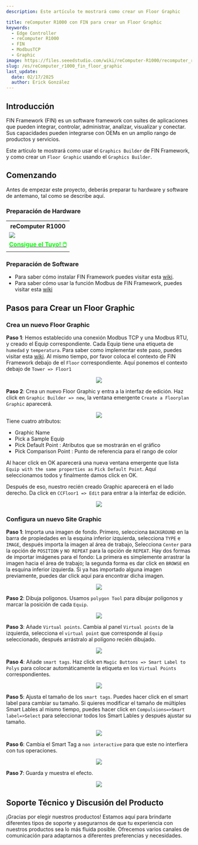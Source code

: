 ```yaml
---
description: Este artículo te mostrará como crear un Floor Graphic

title: reComputer R1000 con FIN para crear un Floor Graphic
keywords:
  - Edge Controller
  - reComputer R1000
  - FIN
  - ModbusTCP
  - Graphic
image: https://files.seeedstudio.com/wiki/reComputer-R1000/recomputer_r_images/01.png
slug: /es/reComputer_r1000_fin_floor_graphic
last_update:
  date: 02/17/2025
  author: Erick González
---
```


## Introducción
FIN Framework (FIN) es un software framework con suites de aplicaciones que pueden integrar, controlar, administrar, analizar, visualizar y conectar. Sus capacidades pueden integrarse con OEMs en un amplio rango de productos y servicios.

Este artículo te mostrará como usar el `Graphics Builder` de FIN Framework, y como crear un `Floor Graphic` usando el `Graphics Builder`.

## Comenzando

Antes de empezar este proyecto, deberás preparar tu hardware y software de antemano, tal como se describe aquí.

### Preparación de Hardware

<div class="table-center">
	<table class="table-nobg">
    <tr class="table-trnobg">
      <th class="table-trnobg">reComputer R1000</th>
		</tr>
    <tr class="table-trnobg"></tr>
		<tr class="table-trnobg">
			<td class="table-trnobg"><div style={{textAlign:'center'}}><img src="https://files.seeedstudio.com/wiki/reComputer-R1000/recomputer_r_images/01.png" style={{width:300, height:'auto'}}/></div></td>
		</tr>
    <tr class="table-trnobg"></tr>
		<tr class="table-trnobg">
			<td class="table-trnobg"><div class="get_one_now_container" style={{textAlign: 'center'}}><a class="get_one_now_item" href="https://www.seeedstudio.com/reComputer-R1025-10-p-5895.html" target="_blank">
              <strong><span><font color={'FFFFFF'} size={"4"}> Consigue el Tuyo! 🖱️</font></span></strong>
          </a></div></td>
        </tr>
    </table>
    </div>

### Preparación de Software
* Para saber cómo instalar FIN Framework puedes visitar esta [wiki](https://wiki.seeedstudio.com/reComputer_r1000_install_fin/).
* Para saber cómo usar la función Modbus de FIN Framework, puedes visitar esta [wiki](https://wiki.seeedstudio.com/reComputer_r1000_fin_modbus_tcp_and_rtu/)

## Pasos para Crear un Floor Graphic
### Crea un nuevo Floor Graphic
**Paso 1**: Hemos establecido una conexión Modbus TCP y una Modbus RTU, y creado el Equip correspondiente. Cada Equip tiene una etiqueta de `humedad` y `temperatura`. Para saber como implementar este paso, puedes visitar esta  [wiki]( https://wiki.seeedstudio.com/reComputer_r1000_fin_modbus_tcp_and_rtu/). Al mismo tiempo, por favor coloca el contexto de FIN Framework debajo de el `Floor` correspondiente. Aquí ponemos el contexto debajo de `Tower => Floor1`

<center><img width={600} src="https://files.seeedstudio.com/wiki/reComputer-R1000/fin/Floor_sit_path_and_equip.png" /></center>

**Paso 2**: Crea un nuevo Floor Graphic y entra a la interfaz de edición. Haz click en `Graphic Builder => new`, la ventana emergente `Create a Floorplan Graphic` aparecerá.

<center><img width={600} src="https://files.seeedstudio.com/wiki/reComputer-R1000/fin/Floor_sit_new_floor_graphic.png" /></center>
Tiene cuatro atributos:

  - Graphic Name
  - Pick a Sample Equip
  - Pick Default Point : Atributos que se mostrarán en el gráfico
  - Pick Comparison Point : Punto de referencia para el rango de color

Al hacer click en OK aparecerá una nueva ventana emergente que lista `Equip with the same properties as` `Pick Default Point`. Aquí seleccionamos todos y finalmente damos click en OK.

Después de eso, nuestro recién creado Graphic aparecerá en el lado derecho. Da click en `CCFloor1 => Edit` para entrar a la interfaz de edición.

<center><img width={600} src="https://files.seeedstudio.com/wiki/reComputer-R1000/fin/Floor_graphic_1.gif" /></center>

### Configura un nuevo Site Graphic

**Paso 1**: Importa una imagen de fondo. Primero, selecciona `BACKGROUND` en la barra de propiedades en la esquina inferior izquierda, selecciona `TYPE` e `IMAGE`, después importa la imagen al área de trabajo, Selecciona `Center` para la opción de `POSITION` y `NO REPEAT` para la opción de `REPEAT`. Hay dos formas de importar imágenes para el fondo: La primera es simplemente arrastrar la imagen hacia el área de trabajo; la segunda forma es dar click en `BROWSE` en la esquina inferior izquierda. Si ya has importado alguna imagen previamente, puedes dar click aquí para encontrar dicha imagen.

<center><img width={600} src="https://files.seeedstudio.com/wiki/reComputer-R1000/fin/Floor_graphic_2.gif" /></center>

**Paso 2**: Dibuja polígonos. Usamos `polygon Tool` para dibujar polígonos y marcar la posición de cada `Equip`.

<center><img width={600} src="https://files.seeedstudio.com/wiki/reComputer-R1000/fin/Floor_graphic_3.gif" /></center>

**Paso 3**: Añade `Virtual points`. Cambia al panel `Virtual points` de la izquierda, selecciona el `virtual point` que corresponde al `Equip` seleccionado, después arrástralo al polígono recién dibujado.

<center><img width={600} src="https://files.seeedstudio.com/wiki/reComputer-R1000/fin/Floor_graphic_4.gif" /></center>

**Paso 4**: Añade `smart tags`. Haz click en `Magic Buttons => Smart Label to Polys` para colocar automáticamente la etiqueta en los `Virtual Points` correspondientes.

<center><img width={600} src="https://files.seeedstudio.com/wiki/reComputer-R1000/fin/Floor_graphic_5.gif" /></center>

**Paso 5**: Ajusta el tamaño de los `smart tags`.  Puedes hacer click en el smart label para cambiar su tamaño. Si quieres modificar el tamaño de múltiples Smart Lables al mismo tiempo, puedes hacer click en `Compulsions=>Smart label=>Select` para seleccionar todos los Smart Lables y después ajustar su tamaño.

<center><img width={600} src="https://files.seeedstudio.com/wiki/reComputer-R1000/fin/Floor_graphic_6.gif" /></center>


**Paso 6**: Cambia el Smart Tag a `non interactive` para que este no interfiera con tus operaciones.

<center><img width={600} src="https://files.seeedstudio.com/wiki/reComputer-R1000/fin/Floor_graphic_7.gif" /></center>

**Paso 7**: Guarda y muestra el efecto.

<center><img width={600} src="https://files.seeedstudio.com/wiki/reComputer-R1000/fin/Floor_graphic_8.gif" /></center>

## Soporte Técnico y Discusión del Producto

¡Gracias por elegir nuestros productos! Estamos aquí para brindarte diferentes tipos de soporte y asegurarnos de que tu experiencia con nuestros productos sea lo más fluida posible. Ofrecemos varios canales de comunicación para adaptarnos a diferentes preferencias y necesidades.

<div class="button_tech_support_container">
<a href="https://forum.seeedstudio.com/" class="button_forum"></a> 
<a href="https://www.seeedstudio.com/contacts" class="button_email"></a>
</div>

<div class="button_tech_support_container">
<a href="https://discord.gg/eWkprNDMU7" class="button_discord"></a> 
<a href="https://github.com/Seeed-Studio/wiki-documents/discussions/69" class="button_discussion"></a>
</div>

